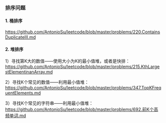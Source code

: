 ### **排序问题**  

#### 1. 桶排序

https://github.com/AntonioSu/leetcode/blob/master/problems/220.ContainsDuplicateIII.md



#### 2. 堆排序

1）寻找第K大的数值——使用大小为K的最小值堆，或者是快排：https://github.com/AntonioSu/leetcode/blob/master/problems/215.KthLargestElementinanArray.md 

2）寻找K个常见的数值——利用最小值堆：https://github.com/AntonioSu/leetcode/blob/master/problems/347.TopKFrequentElements.md   

3）寻找K个常见的字符串——利用最小值堆：https://github.com/AntonioSu/leetcode/blob/master/problems/692.前K个高频单词.md